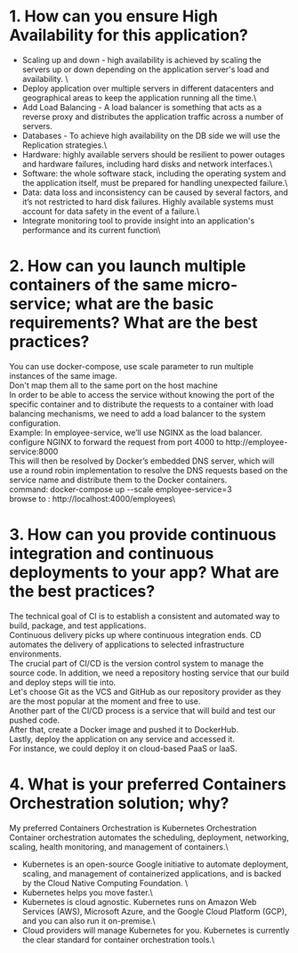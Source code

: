 # 1. How can you ensure High Availability for this application?
* Scaling up and down - high availability is achieved by scaling the servers up or down depending on the application server's load and availability. \
* Deploy application over multiple servers in different datacenters and geographical areas to keep the application running all the time.\
* Add Load Balancing - A load balancer is something that acts as a reverse proxy and distributes the application traffic across a number of servers.
* Databases - To achieve high availability on the DB side we will use the Replication strategies.\
* Hardware: highly available servers should be resilient to power outages and hardware failures, including hard disks and network interfaces.\
* Software: the whole software stack, including the operating system and the application itself, must be prepared for handling unexpected failure.\
* Data: data loss and inconsistency can be caused by several factors, and it’s not restricted to hard disk failures. Highly available systems must account for data safety in the event of a failure.\
* Integrate monitoring tool to provide insight into an application's performance and its current function\

# 2. How can you launch multiple containers of the same micro-service; what are the basic requirements? What are the best practices?
You can use docker-compose, use scale parameter to run multiple instances of the same image.\
Don't map them all to the same port on the host machine\
In order to be able to access the service without knowing the port of the specific container and to distribute the requests to a container with load balancing mechanisms, we need to add a load balancer to the system configuration.\
Example: In employee-service, we’ll use NGINX as the load balancer.\
configure NGINX to forward the request from port 4000 to http://employee-service:8000\
This will then be resolved by Docker’s embedded DNS server, which will use a round robin implementation to resolve the DNS requests based on the service name and distribute them to the Docker containers.\
command: docker-compose up --scale employee-service=3\
browse to : http://localhost:4000/employees\

# 3. How can you provide continuous integration and continuous deployments to your app? What are the best practices?
The technical goal of CI is to establish a consistent and automated way to build, package, and test applications.\
Continuous delivery picks up where continuous integration ends. CD automates the delivery of applications to selected infrastructure environments.\
The crucial part of CI/CD is the version control system to manage the source code. In addition, we need a repository hosting service that our build and deploy steps will tie into.\
Let's choose Git as the VCS and GitHub as our repository provider as they are the most popular at the moment and free to use.\
Another part of the CI/CD process is a service that will build and test our pushed code.\
After that, create a Docker image and pushed it to DockerHub.\
Lastly, deploy the application on any service and accessed it. \
For instance, we could deploy it on cloud-based PaaS or IaaS.

# 4. What is your preferred Containers Orchestration solution; why?
My preferred Containers Orchestration is Kubernetes Orchestration\
Container orchestration automates the scheduling, deployment, networking, scaling, health monitoring, and management of containers.\
* Kubernetes is an open-source Google initiative to automate deployment, scaling, and management of containerized applications, and is backed by the Cloud Native Computing Foundation. \
* Kubernetes helps you move faster.\
* Kubernetes is cloud agnostic. Kubernetes runs on Amazon Web Services (AWS), Microsoft Azure, and the Google Cloud Platform (GCP), and you can also run it on-premise.\
* Cloud providers will manage Kubernetes for you. Kubernetes is currently the clear standard for container orchestration tools.\